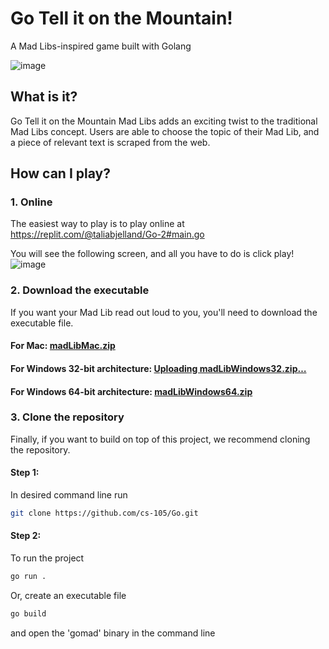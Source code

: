 # Go Tell it on the Mountain! 
A Mad Libs-inspired game built with Golang

![image](https://user-images.githubusercontent.com/60273828/144920762-5d603d67-146a-4cd4-b7d1-6fde26bd1bec.png)

## What is it?
Go Tell it on the Mountain Mad Libs adds an exciting twist to the traditional Mad Libs concept. Users are able to choose the topic of their Mad Lib, and a piece of relevant text is scraped from the web. 

## How can I play?

### 1. Online
The easiest way to play is to play online at https://replit.com/@taliabjelland/Go-2#main.go
   
   You will see the following screen, and all you have to do is click play! 
![image](https://user-images.githubusercontent.com/60273828/144920589-d5eb18d7-18c5-478e-a254-f19395e05b99.png)

### 2. Download the executable
If you want your Mad Lib read out loud to you, you'll need to download the executable file.

#### For Mac: [madLibMac.zip](https://github.com/cs-105/Go/files/7663969/madLibMac.zip)

#### For Windows 32-bit architecture: [Uploading madLibWindows32.zip…]()

#### For Windows 64-bit architecture: [madLibWindows64.zip](https://github.com/cs-105/Go/files/7663974/madLibWindows64.zip)


### 3. Clone the repository
Finally, if you want to build on top of this project, we recommend cloning the repository.
#### Step 1: 
In desired command line run 
```zsh
git clone https://github.com/cs-105/Go.git
```
#### Step 2: 
To run the project
```zsh
go run .
```
Or, create an executable file
```zsh
go build
```
and open the 'gomad' binary in the command line
